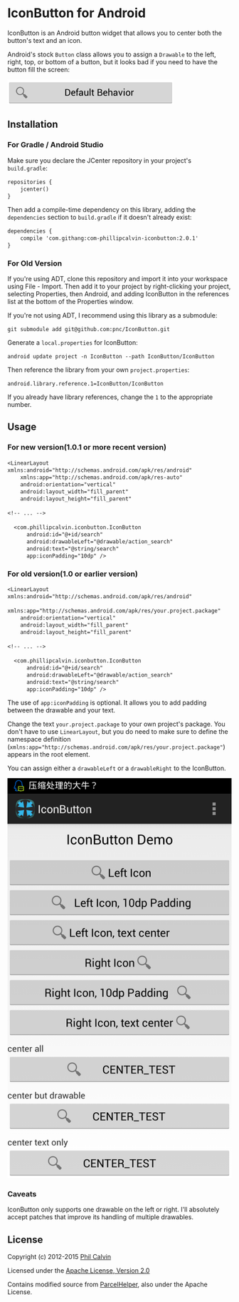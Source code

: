 # IconButton for Android

IconButton is an Android button widget that allows you to center both the button's text and an icon.

Android's stock `Button` class allows you to assign a `Drawable` to the left, right, top, or bottom of a button, but it looks bad if you need to have the button fill the screen:

![Default Android Button Behavior](images/default_behavior.png "Default Android Button Behavior")

## Installation

### For Gradle / Android Studio

Make sure you declare the JCenter repository in your project's `build.gradle`:

    repositories {
        jcenter()
    }

Then add a compile-time dependency on this library, adding the `dependencies` section to `build.gradle` if it doesn't already exist:

    dependencies {
        compile 'com.githang:com-phillipcalvin-iconbutton:2.0.1'
    }

### For Old Version

If you're using ADT, clone this repository and import it into your workspace using File - Import. Then add it to your project by right-clicking your project, selecting Properties, then Android, and adding IconButton in the references list at the bottom of the Properties window.

If you're not using ADT, I recommend using this library as a submodule:

    git submodule add git@github.com:pnc/IconButton.git

Generate a `local.properties` for IconButton:

    android update project -n IconButton --path IconButton/IconButton

Then reference the library from your own `project.properties`:

    android.library.reference.1=IconButton/IconButton

If you already have library references, change the `1` to the appropriate number.

## Usage

### For new version(1.0.1 or more recent version)

    <LinearLayout xmlns:android="http://schemas.android.com/apk/res/android"
        xmlns:app="http://schemas.android.com/apk/res-auto"
        android:orientation="vertical"
        android:layout_width="fill_parent"
        android:layout_height="fill_parent"

    <!-- ... -->

      <com.phillipcalvin.iconbutton.IconButton
          android:id="@+id/search"
          android:drawableLeft="@drawable/action_search"
          android:text="@string/search"
          app:iconPadding="10dp" />

### For old version(1.0 or earlier version)

    <LinearLayout xmlns:android="http://schemas.android.com/apk/res/android"
        xmlns:app="http://schemas.android.com/apk/res/your.project.package"
        android:orientation="vertical"
        android:layout_width="fill_parent"
        android:layout_height="fill_parent"
    
    <!-- ... -->
    
      <com.phillipcalvin.iconbutton.IconButton
          android:id="@+id/search"
          android:drawableLeft="@drawable/action_search"
          android:text="@string/search"
          app:iconPadding="10dp" />

The use of `app:iconPadding` is optional. It allows you to add padding between the drawable and your text.

Change the text `your.project.package` to your own project's package. You don't have to use `LinearLayout`, but you do need to make sure to define the namespace definition (`xmlns:app="http://schemas.android.com/apk/res/your.project.package"`) appears in the root element.

You can assign either a `drawableLeft` or a `drawableRight` to the IconButton.

![Preview of icon button in several different configurations](images/demo.png "Preview of icon button in several different configurations")

### Caveats

IconButton only supports one drawable on the left or right. I'll absolutely accept patches that improve its handling of multiple drawables.

## License
Copyright (c) 2012-2015 [Phil Calvin](http://philcalvin.com)

Licensed under the [Apache License, Version 2.0](http://www.apache.org/licenses/LICENSE-2.0.html)

Contains modified source from [ParcelHelper](https://github.com/commonsguy/cwac-parcel), also under the Apache License.

